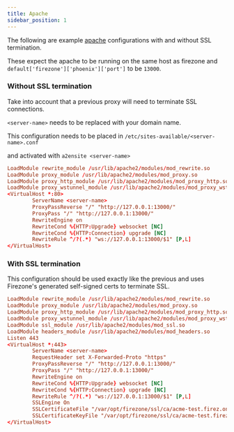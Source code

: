 ```yaml
---
title: Apache
sidebar_position: 1
---
```


The following are example [apache](https://httpd.apache.org/) configurations
with and without SSL termination.

These expect the apache to be running on the same host as firezone and
`default['firezone']['phoenix']['port']` to be `13000`.

### Without SSL termination

Take into account that a previous proxy will need to terminate SSL connections.

`<server-name>` needs to be replaced with your domain name.

This configuration needs to be placed in
`/etc/sites-available/<server-name>.conf`

and activated with `a2ensite <server-name>`

```conf
LoadModule rewrite_module /usr/lib/apache2/modules/mod_rewrite.so
LoadModule proxy_module /usr/lib/apache2/modules/mod_proxy.so
LoadModule proxy_http_module /usr/lib/apache2/modules/mod_proxy_http.so
LoadModule proxy_wstunnel_module /usr/lib/apache2/modules/mod_proxy_wstunnel.so
<VirtualHost *:80>
        ServerName <server-name>
        ProxyPassReverse "/" "http://127.0.0.1:13000/"
        ProxyPass "/" "http://127.0.0.1:13000/"
        RewriteEngine on
        RewriteCond %{HTTP:Upgrade} websocket [NC]
        RewriteCond %{HTTP:Connection} upgrade [NC]
        RewriteRule ^/?(.*) "ws://127.0.0.1:13000/$1" [P,L]
</VirtualHost>
```

### With SSL termination

This configuration should be used exactly like the previous and uses Firezone's
generated self-signed certs to terminate SSL.

```conf
LoadModule rewrite_module /usr/lib/apache2/modules/mod_rewrite.so
LoadModule proxy_module /usr/lib/apache2/modules/mod_proxy.so
LoadModule proxy_http_module /usr/lib/apache2/modules/mod_proxy_http.so
LoadModule proxy_wstunnel_module /usr/lib/apache2/modules/mod_proxy_wstunnel.so
LoadModule ssl_module /usr/lib/apache2/modules/mod_ssl.so
LoadModule headers_module /usr/lib/apache2/modules/mod_headers.so
Listen 443
<VirtualHost *:443>
        ServerName <server-name>
        RequestHeader set X-Forwarded-Proto "https"
        ProxyPassReverse "/" "http://127.0.0.1:13000/"
        ProxyPass "/" "http://127.0.0.1:13000/"
        RewriteEngine on
        RewriteCond %{HTTP:Upgrade} websocket [NC]
        RewriteCond %{HTTP:Connection} upgrade [NC]
        RewriteRule ^/?(.*) "ws://127.0.0.1:13000/$1" [P,L]
        SSLEngine On
        SSLCertificateFile "/var/opt/firezone/ssl/ca/acme-test.firez.one.crt"
        SSLCertificateKeyFile "/var/opt/firezone/ssl/ca/acme-test.firez.one.key"
</VirtualHost>
```
